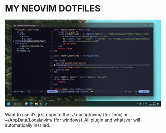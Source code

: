 # MY NEOVIM DOTFILES
![Screenshot](screenshot.png)

Want to use it?, just copy to the ~/.config/nvim/ (for linux) or ~/AppData/Local/nvim/ (for windows). All plugin and whatever will automatically insalled.
